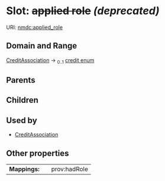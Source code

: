 
# Slot: ~~applied role~~ _(deprecated)_




URI: [nmdc:applied_role](https://microbiomedata/meta/applied_role)


## Domain and Range

[CreditAssociation](CreditAssociation.md) &#8594;  <sub>0..1</sub> [credit enum](credit_enum.md)

## Parents


## Children


## Used by

 * [CreditAssociation](CreditAssociation.md)

## Other properties

|  |  |  |
| --- | --- | --- |
| **Mappings:** | | prov:hadRole |

